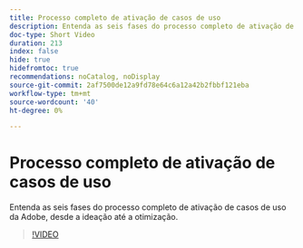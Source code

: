 ```yaml
---
title: Processo completo de ativação de casos de uso
description: Entenda as seis fases do processo completo de ativação de casos de uso da Adobe, desde a ideação até a otimização.
doc-type: Short Video
duration: 213
index: false
hide: true
hidefromtoc: true
recommendations: noCatalog, noDisplay
source-git-commit: 2af7500de12a9fd78e64c6a12a42b2fbbf121eba
workflow-type: tm+mt
source-wordcount: '40'
ht-degree: 0%

---
```



# Processo completo de ativação de casos de uso

Entenda as seis fases do processo completo de ativação de casos de uso da Adobe, desde a ideação até a otimização.

<!-- 65_S651_3442537_212_endtoend-use-case-activation-process -->
>[!VIDEO](https://video.tv.adobe.com/v/3458248/?learn=on&enablevpops=true)
